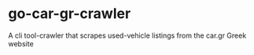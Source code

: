 # go-car-gr-crawler
 A cli tool-crawler that scrapes used-vehicle listings from the car.gr Greek website
